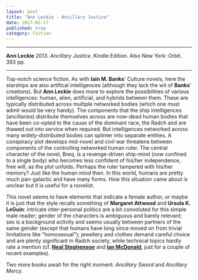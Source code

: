 ```yaml
---
layout: post
title: "Ann Leckie - Ancillary Justice"
date: 2017-02-17
published: true
category: fiction
---
```


***
<b>Ann Leckie</b> 2013. _Ancillary Justice_. Kindle Edition.  Also New York: Orbit. 393 pp.

***

  
Top-notch science fiction.  As with **Iain M. Banks**' Culture novels, here the starships are also artifical intelligences (although they lack the wit of **Banks**' creations).  But **Ann Leckie** does more to explore the possibilities of various intelligences: human, alien, artificial, and hybrids between them. These are typically distributed across multiple networked bodies (which one must admit would be very handy). The components that the ship intelligences (ancillaries) distribute themselves across are now-dead human bodies that have been co-opted to the cause of the dominant race, the Radch and are thawed out into service when required.  But intelligences networked across many widely-distributed bodies can splinter into separate entities.  A conspiracy plot develops mid-novel and civil war threatens between components of the controlling networked human ruler.  The central character of the novel, Breq, is a revenge-driven ship-mind (now confined to a single body) who becomes less confident of his/her independence, free will, as the plot unfolds.  Perhaps the ruler tampered with his/her memory?  Just like the human mind then.  In this world, humans are pretty much pan-galactic and have many forms.  How this situation came about is unclear but it is useful for a novelist.

This novel seems to have elements that indicate a female author, or maybe it is just that the style recalls something of **Margaret Attwood** and **Ursula K. LeGuin**: intricate inter-personal politics are a bit convoluted for this simple male reader; gender of the characters is ambiguous and barely relevant; sex is a background activity and seems usually between partners of the same gender (except that humans have long since moved on from trivial limitations like "homosexual"); jewellery and clothes demand careful choice and are plenty significant in Radch society, while technical topics hardly rate a mention (cf. [**Neal Stephenson**](http://timeteam.github.io/fiction/2015/07/07/Seveneves.html) and [**Ian McDonald**](http://timeteam.github.io/fiction/2016/01/15/Luna.html), just for a couple of recent examples). 

Two more books await for the right moment: _Ancillary Sword_ and _Ancillary Mercy_.


